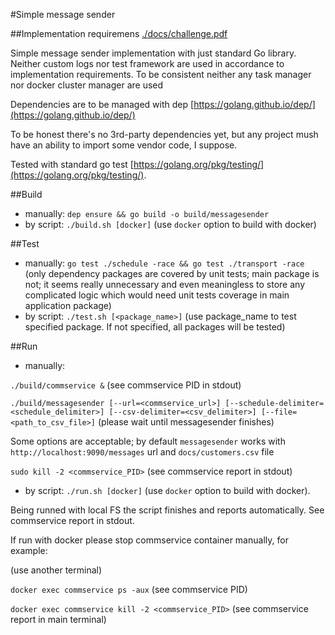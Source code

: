 #Simple message sender

##Implementation requiremens
[./docs/challenge.pdf](./docs/challenge.pdf)

Simple message sender implementation with just standard Go library. Neither custom logs nor test framework are used in accordance to implementation requirements. To be consistent neither any task manager nor docker cluster manager are used

Dependencies are to be managed with dep [https://golang.github.io/dep/](https://golang.github.io/dep/)

To be honest there's no 3rd-party dependencies yet, but any project mush have an ability to import some vendor code, I suppose.

Tested with standard go test [https://golang.org/pkg/testing/](https://golang.org/pkg/testing/).

##Build

- manually: `dep ensure && go build -o build/messagesender`
- by script: `./build.sh [docker]` (use `docker` option to build with docker)

##Test

- manually: `go test ./schedule -race && go test ./transport -race` (only dependency packages are covered by unit tests; main package is not; it seems really unnecessary and even meaningless to store any complicated logic which would need unit tests coverage in main application package)
- by script: `./test.sh [<package_name>]` (use package_name to test specified package. If not specified, all packages will be tested)

##Run

- manually: 

`./build/commservice &` (see commservice PID in stdout)

`./build/messagesender [--url=<commservice_url>] [--schedule-delimiter=<schedule_delimiter>] [--csv-delimiter=<csv_delimiter>] [--file=<path_to_csv_file>]` (please wait until messagesender finishes)

Some options are acceptable; by default `messagesender` works with `http://localhost:9090/messages` url and `docs/customers.csv` file

`sudo kill -2 <commservice_PID>` (see commservice report in stdout)


- by script: `./run.sh [docker]` (use `docker` option to build with docker).

Being runned with local FS the script finishes and reports automatically. See commservice report in stdout.

If run with docker please stop commservice container manually, for example:

(use another terminal)

`docker exec commservice ps -aux` (see commservice PID)

`docker exec commservice kill -2 <commservice_PID>`
(see commservice report in main terminal)
